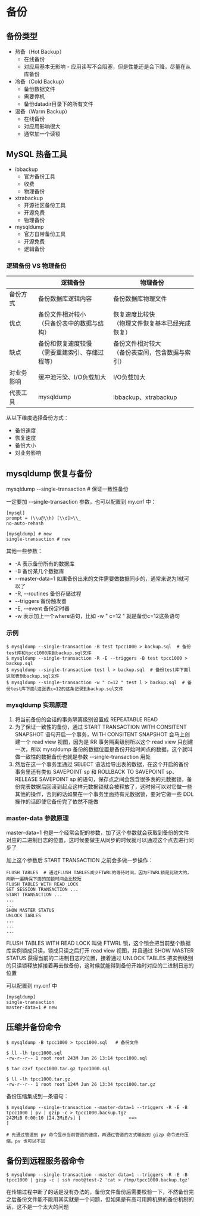 # 备份

## 备份类型

* 热备（Hot Backup）
  * 在线备份
  * 对应用基本无影响 - 应用读写不会阻塞，但是性能还是会下降，尽量在从库备份
* 冷备（Cold Backup）
  * 备份数据文件
  * 需要停机
  * 备份datadir目录下的所有文件
* 温备（Warm Backup）
  * 在线备份
  * 对应用影响很大
  * 通常加一个读锁

## MySQL 热备工具

* ibbackup
  * 官方备份工具
  * 收费
  * 物理备份
* xtrabackup
  * 开源社区备份工具
  * 开源免费
  * 物理备份
* mysqldump
  * 官方自带备份工具
  * 开源免费
  * 逻辑备份

### 逻辑备份 VS 物理备份

|            | 逻辑备份                                            | 物理备份                                            |
| ---------- | --------------------------------------------------- | --------------------------------------------------- |
| 备份方式   | 备份数据库逻辑内容                                  | 备份数据库物理文件                                  |
| 优点       | 备份文件相对较小<br/>（只备份表中的数据与结构）     | 恢复速度比较快<br/>（物理文件恢复基本已经完成恢复） |
| 缺点       | 备份和恢复速度较慢<br/>（需要重建索引、存储过程等） | 备份文件相对较大<br/>（备份表空间，包含数据与索引） |
| 对业务影响 | 缓冲池污染、I/O负载加大                             | I/O负载加大                                         |
| 代表工具   | mysqldump                                           | ibbackup、xtrabackup                                |

从以下维度选择备份方式：

* 备份速度 
* 恢复速度 
* 备份大小 
* 对业务影响

## mysqldump 恢复与备份

mysqldump --single-transaction    # 保证一致性备份

一定要加 --single-transaction 参数，也可以配置到 my.cnf 中：

    [mysql]
    prompt = (\\u@\\h) [\\d]>\\_
    no-auto-rehash

    [mysqldump] # new
    single-transaction # new

其他一些参数：

* -A              表示备份所有的数据库
* -B              备份某几个数据库
* --master-data=1 如果备份出来的文件需要做数据同步的，通常来说为1就可以了
* -R, --routines  备份存储过程
* --triggers      备份触发器
* -E, --event     备份定时器
* -w              表示加上一个where语句，比如 -w " c=12 " 就是备份c=12这条语句

### 示例

    $ mysqldump --single-transaction -B test tpcc1000 > backup.sql  # 备份test库和tpcc1000库到backup.sql文件
    $ mysqldump --single-transaction -R -E --triggers -B test tpcc1000 > backup.sql
    $ mysqldump --single-transaction test l > backup.sql  # 备份test库下面l这张表到backup.sql文件
    $ mysqldump --single-transaction -w " c=12 " test l > backup.sql  # 备份test库下面l这张表c=12的这条记录到backup.sql文件

### mysqldump 实现原理

1. 将当前备份的会话的事务隔离级别设置成 REPEATABLE READ
2. 为了保证一致性的备份，通过 START TRANSACTION WITH CONSITENT SNAPSHOT 语句开启一个事务，WITH CONSITENT SNAPSHOT 会马上创建一个 read view 视图，因为是 RR 事务隔离级别所以这个 read view 只创建一次，所以 mysqldump 备份的数据位置是备份开始时间点的数据，这个就叫做一致性的数据备份也就是参数 --single-transaction 用处
3. 然后在这一个事务里通过 SELECT 语法给导出表的数据，在这个开启的备份事务里还有类似 SAVEPOINT sp 和 ROLLBACK TO SAVEPOINT sp、RELEASE SAVEPOINT sp 的语句，保存点之间会包含很多表的元数据锁，备份完表数据后回滚到起点这样元数据锁就会被释放了，这时候可以对它做一些其他的操作，否则的话如果在一个事务里面持有元数据锁，要对它做一些 DDL 操作的话即使它备份完了依然不能做

### master-data 参数原理

master-data=1 也是一个经常会配的参数，加了这个参数就会获取到备份的文件对应的二进制日志的位置，这时候要做主从同步的时候就可以通过这个点去进行同步了

加上这个参数后 START TRANSACTION 之前会多做一步操作：

    FLUSH TABLES  # 通过FLUSH TABLES减少FTWRL的等待时间，因为FTWRL锁是比较大的，刷新一遍确保下面的加锁时间会比较短
    FLUSH TABLES WITH READ LOCK
    SET SESSION TRANSACTION ...
    START TRANSACTION ...
    ...
    ...
    SHOW MASTER STATUS
    UNLOCK TABLES
    ...
    ...
    ...

FLUSH TABLES WITH READ LOCK 叫做 FTWRL 锁，这个锁会把当前整个数据库实例锁成只读，锁成只读之后打开 read view 视图，并且通过 SHOW MASTER STATUS 获得当前的二进制日志的位置，接着通过 UNLOCK TABLES 把实例级别的只读锁释放掉接着再去做备份，这时候就能得到备份开始时对应的二进制日志的位置

可以配置到 my.cnf 中

    [mysqldump]
    single-transaction
    master-data=1 # new

## 压缩并备份命令

    $ mysqldump -B tpcc1000 > tpcc1000.sql   # 备份文件 
    
    $ ll -lh tpcc1000.sql
    -rw-r--r-- 1 root root 243M Jun 26 13:14 tpcc1000.sql

    $ tar czvf tpcc1000.tar.gz tpcc1000.sql

    $ ll -lh tpcc1000.tar.gz
    -rw-r--r-- 1 root root 124M Jun 26 13:34 tpcc1000.tar.gz

备份压缩集成到一条语句：

    $ mysqldump --single-transaction --master-data=1 --triggers -R -E -B tpcc1000 | pv | gzip -c > tpcc1000.backup.tgz
    242MiB 0:00:10 [24.2MiB/s] [                  <=>                                                                 ]

    # 先通过管道到 pv 命令显示当前管道的速度，再通过管道的方式输出到 gizp 命令进行压缩，pv 也可以不加

## 备份到远程服务器命令

    $ mysqldump --single-transaction --master-data=1 --triggers -R -E -B tpcc1000 | gzip -c | ssh root@test-2 'cat > /tmp/tpcc1000.backup.tgz'

在传输过程中断了的话是没有办法的，备份文件备份后需要校验一下，不然备份完之后备份文件能不能用其实就是一个问题，但如果是有高可用跨机房的备份机制的话，这不是一个太大的问题